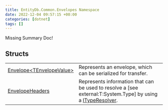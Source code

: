 ```yaml
---
title: EntityDb.Common.Envelopes Namespace
date: 2022-12-04 09:57:15 +00:00
categories: [dotnet]
tags: []
---
```


Missing Summary Doc!
## Structs
<table><tr><td><!--/posts/dotnet-entitydb-common-envelopes-envelope`1--><a href='#'>Envelope&lt;TEnvelopeValue&gt;</a></td><td>
Represents an envelope, which can be serialized for transfer.
</td></tr><tr><td><!--/posts/dotnet-entitydb-common-envelopes-envelopeheaders--><a href='#'>EnvelopeHeaders</a></td><td>
Represents information that can be used to resolve a [see external:T:System.Type] by using a <!--/posts/dotnet-entitydb-common-typeresolvers-ityperesolver--><a href='#'>ITypeResolver</a>.
</td></tr></table>
